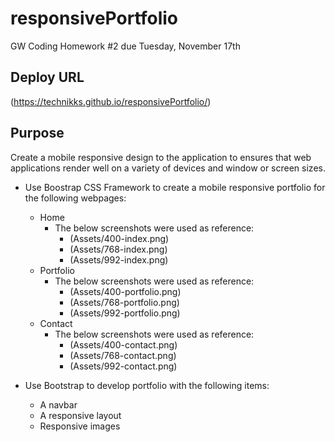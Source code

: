 # responsivePortfolio
GW Coding Homework #2 due Tuesday, November 17th

## Deploy URL
(https://technikks.github.io/responsivePortfolio/)

## Purpose
Create a mobile responsive design to the application to ensures that web applications render well on a variety of devices and window or screen sizes. 

* Use Boostrap CSS Framework to create a mobile responsive portfolio for the following webpages: 
    * Home
        * The below screenshots were used as reference: 
            * (Assets/400-index.png)
            * (Assets/768-index.png)
            * (Assets/992-index.png)
    * Portfolio
        * The below screenshots were used as reference: 
            * (Assets/400-portfolio.png)
            * (Assets/768-portfolio.png)
            * (Assets/992-portfolio.png)
    * Contact
        * The below screenshots were used as reference: 
            * (Assets/400-contact.png)
            * (Assets/768-contact.png)
            * (Assets/992-contact.png)

* Use Bootstrap to develop portfolio with the following items: 
    * A navbar
    * A responsive layout
    * Responsive images
